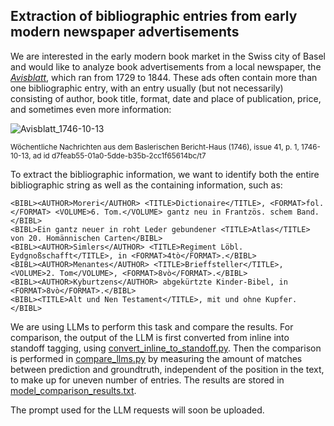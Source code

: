 ## Extraction of bibliographic entries from early modern newspaper advertisements

We are interested in the early modern book market in the Swiss city of Basel and would like to analyze book advertisements from a local newspaper, the [*Avisblatt*](https://avisblatt.philhist.unibas.ch/), which ran from 1729 to 1844. 
These ads often contain more than one bibliographic entry, with an entry usually (but not necessarily) consisting of author, book title, format, date and place of publication, price, and sometimes even more information:

![Avisblatt_1746-10-13](https://github.com/user-attachments/assets/9984b5a2-1c8f-43d6-bf54-b14f7d000381)

<sup> Wöchentliche Nachrichten aus dem Baslerischen Bericht-Haus (1746), issue 41, p. 1, 1746-10-13, ad id d7feab55-01a0-5dde-b35b-2cc1f65614bc/t7</sup>



To extract the bibliographic information, we want to identify both the entire bibliographic string as well as the containing information, such as:
```7. Bey Herrn Daniel Haag dem Buchbinder sind folgende Bücher zu verkauffen: 
<BIBL><AUTHOR>Moreri</AUTHOR> <TITLE>Dictionaire</TITLE>, <FORMAT>fol.</FORMAT> <VOLUME>6. Tom.</VOLUME> gantz neu in Frantzös. schem Band.</BIBL> 
<BIBL>Ein gantz neuer in roht Leder gebundener <TITLE>Atlas</TITLE> von 20. Homännischen Carten</BIBL> 
<BIBL><AUTHOR>Simlers</AUTHOR> <TITLE>Regiment Löbl. Eydgnoßschafft</TITLE>, in <FORMAT>4tò</FORMAT>.</BIBL> 
<BIBL><AUTHOR>Menantes</AUTHOR> <TITLE>Brieffsteller</TITLE>, <VOLUME>2. Tom</VOLUME>, <FORMAT>8vò</FORMAT>.</BIBL> 
<BIBL><AUTHOR>Kyburtzens</AUTHOR> abgekürtzte Kinder-Bibel, in <FORMAT>8vò</FORMAT>.</BIBL> 
<BIBL><TITLE>Alt und Nen Testament</TITLE>, mit und ohne Kupfer.</BIBL>
```

We are using LLMs to perform this task and compare the results.
For comparison, the output of the LLM is first converted from inline into standoff tagging, using [convert_inline_to_standoff.py](convert_inline_to_standoff.py). 
Then the comparison is performed in [compare_llms.py](compare_llms.py) by measuring the amount of matches between prediction and groundtruth, independent of the position in the text, to make up for uneven number of entries.
The results are stored in [model_comparison_results.txt](model_comparison_results.txt).

The prompt used for the LLM requests will soon be uploaded.
